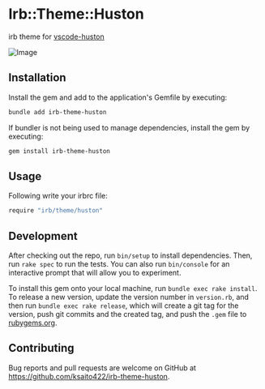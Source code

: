 # Irb::Theme::Huston

irb theme for [vscode-huston](https://github.com/withastro/houston-vscode)

![Image](https://github.com/user-attachments/assets/b6af737c-05a3-4419-a397-9e00d59a82ca)

## Installation

Install the gem and add to the application's Gemfile by executing:

```bash
bundle add irb-theme-huston
```

If bundler is not being used to manage dependencies, install the gem by executing:

```bash
gem install irb-theme-huston
```

## Usage

Following write your irbrc file:

```bash
require "irb/theme/huston"
```

## Development

After checking out the repo, run `bin/setup` to install dependencies. Then, run `rake spec` to run the tests. You can also run `bin/console` for an interactive prompt that will allow you to experiment.

To install this gem onto your local machine, run `bundle exec rake install`. To release a new version, update the version number in `version.rb`, and then run `bundle exec rake release`, which will create a git tag for the version, push git commits and the created tag, and push the `.gem` file to [rubygems.org](https://rubygems.org).

## Contributing

Bug reports and pull requests are welcome on GitHub at https://github.com/ksaito422/irb-theme-huston.
